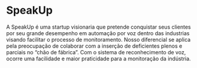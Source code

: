 # SpeakUp
A SpeakUp é uma startup visionaria que pretende conquistar seus clientes por seu grande desempenho em automação por voz dentro das industrias visando facilitar o processo de monitoramento. Nosso diferencial se aplica pela preocupação de colaborar com a inserção de deficientes plenos e parciais no “chão de fábrica”. Com o sistema de reconhecimento de voz, ocorre uma facilidade e maior praticidade para a monitoração da indústria.
